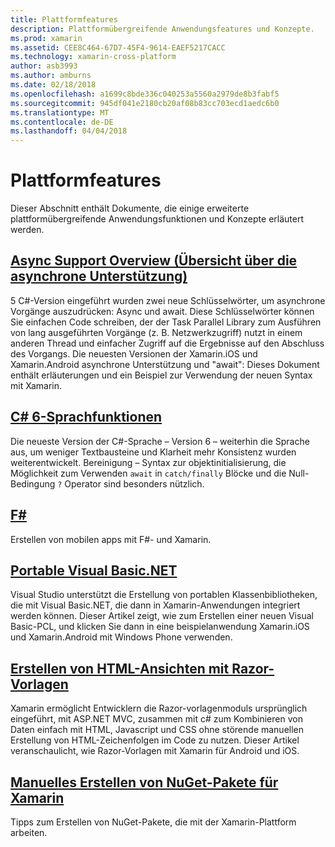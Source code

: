 ```yaml
---
title: Plattformfeatures
description: Plattformübergreifende Anwendungsfeatures und Konzepte.
ms.prod: xamarin
ms.assetid: CEE8C464-67D7-45F4-9614-EAEF5217CACC
ms.technology: xamarin-cross-platform
author: asb3993
ms.author: amburns
ms.date: 02/18/2018
ms.openlocfilehash: a1699c8bde336c040253a5560a2979de8b3fabf5
ms.sourcegitcommit: 945df041e2180cb20af08b83cc703ecd1aedc6b0
ms.translationtype: MT
ms.contentlocale: de-DE
ms.lasthandoff: 04/04/2018
---
```

# <a name="platform-features"></a>Plattformfeatures

Dieser Abschnitt enthält Dokumente, die einige erweiterte plattformübergreifende Anwendungsfunktionen und Konzepte erläutert werden.

##  <a name="async-support-overviewcross-platformplatformasyncmd"></a>[Async Support Overview (Übersicht über die asynchrone Unterstützung)](~/cross-platform/platform/async.md)

5 C#-Version eingeführt wurden zwei neue Schlüsselwörter, um asynchrone Vorgänge auszudrücken: Async und await. Diese Schlüsselwörter können Sie einfachen Code schreiben, der der Task Parallel Library zum Ausführen von lang ausgeführten Vorgänge (z. B. Netzwerkzugriff) nutzt in einem anderen Thread und einfacher Zugriff auf die Ergebnisse auf den Abschluss des Vorgangs. Die neuesten Versionen der Xamarin.iOS und Xamarin.Android asynchrone Unterstützung und "await": Dieses Dokument enthält erläuterungen und ein Beispiel zur Verwendung der neuen Syntax mit Xamarin.

## <a name="c-6-language-featurescross-platformplatformcsharp-sixmd"></a>[C# 6-Sprachfunktionen](~/cross-platform/platform/csharp-six.md)

Die neueste Version der C#-Sprache – Version 6 – weiterhin die Sprache aus, um weniger Textbausteine und Klarheit mehr Konsistenz wurden weiterentwickelt. Bereinigung – Syntax zur objektinitialisierung, die Möglichkeit zum Verwenden `await` in `catch/finally` Blöcke und die Null-Bedingung `?` Operator sind besonders nützlich.

## <a name="ffsharpindexmd"></a>[F#](fsharp/index.md)

Erstellen von mobilen apps mit F#- und Xamarin.

##  <a name="portable-visual-basicnetcross-platformplatformvisual-basicindexmd"></a>[Portable Visual Basic.NET](~/cross-platform/platform/visual-basic/index.md)

Visual Studio unterstützt die Erstellung von portablen Klassenbibliotheken, die mit Visual Basic.NET, die dann in Xamarin-Anwendungen integriert werden können. Dieser Artikel zeigt, wie zum Erstellen einer neuen Visual Basic-PCL, und klicken Sie dann in eine beispielanwendung Xamarin.iOS und Xamarin.Android mit Windows Phone verwenden.

##  <a name="building-html-views-using-razor-templatescross-platformplatformrazor-html-templatesindexmd"></a>[Erstellen von HTML-Ansichten mit Razor-Vorlagen](~/cross-platform/platform/razor-html-templates/index.md)

Xamarin ermöglicht Entwicklern die Razor-vorlagenmoduls ursprünglich eingeführt, mit ASP.NET MVC, zusammen mit c# zum Kombinieren von Daten einfach mit HTML, Javascript und CSS ohne störende manuellen Erstellung von HTML-Zeichenfolgen im Code zu nutzen.
Dieser Artikel veranschaulicht, wie Razor-Vorlagen mit Xamarin für Android und iOS.

##  <a name="manually-creating-nuget-packages-for-xamarincross-platformapp-fundamentalsnuget-manualmd"></a>[Manuelles Erstellen von NuGet-Pakete für Xamarin](~/cross-platform/app-fundamentals/nuget-manual.md)

Tipps zum Erstellen von NuGet-Pakete, die mit der Xamarin-Plattform arbeiten.
